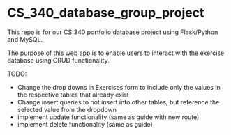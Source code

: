# CS_340_database_group_project
This repo is for our CS 340 portfolio database project using Flask/Python and MySQL.

The purpose of this web app is to enable users to interact with the exercise database using CRUD functionality.

TODO:
- Change the drop downs in Exercises form to include only the values in the respective tables that already exist
- Change insert queries to not insert into other tables, but reference the selected value from the dropdown
- implement update functionality (same as guide with new route)
- implement delete functionality (same as guide)
